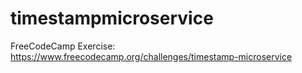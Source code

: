 # timestampmicroservice
FreeCodeCamp Exercise: https://www.freecodecamp.org/challenges/timestamp-microservice
